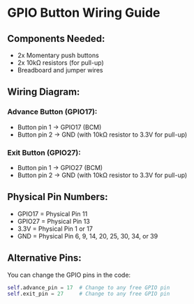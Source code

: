 # GPIO Button Wiring Guide

## Components Needed:
- 2x Momentary push buttons
- 2x 10kΩ resistors (for pull-up)
- Breadboard and jumper wires

## Wiring Diagram:

### Advance Button (GPIO17):
- Button pin 1 → GPIO17 (BCM)
- Button pin 2 → GND (with 10kΩ resistor to 3.3V for pull-up)

### Exit Button (GPIO27):
- Button pin 1 → GPIO27 (BCM)  
- Button pin 2 → GND (with 10kΩ resistor to 3.3V for pull-up)

## Physical Pin Numbers:
- GPIO17 = Physical Pin 11
- GPIO27 = Physical Pin 13
- 3.3V = Physical Pin 1 or 17
- GND = Physical Pin 6, 9, 14, 20, 25, 30, 34, or 39

## Alternative Pins:
You can change the GPIO pins in the code:
```python
self.advance_pin = 17  # Change to any free GPIO pin
self.exit_pin = 27     # Change to any free GPIO pin
